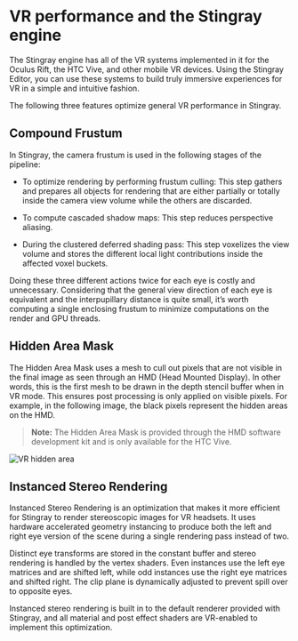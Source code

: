 # VR performance and the Stingray engine

The Stingray engine has all of the VR systems implemented in it for the Oculus Rift, the HTC Vive, and other mobile VR devices. Using the Stingray Editor, you can use these systems to build truly immersive experiences for VR in a simple and intuitive fashion.

The following three features optimize general VR performance in Stingray.

## Compound Frustum

 In Stingray, the camera frustum is used in the following stages of the pipeline:

 - To optimize rendering by performing frustum culling:  This step gathers and prepares all objects for rendering that are either partially or totally inside the camera view volume while the others are discarded.

 - To compute cascaded shadow maps: This step reduces perspective aliasing.

 - During the clustered deferred shading pass: This step voxelizes the view volume and stores the different local light contributions inside the affected voxel buckets.

 Doing these three different actions twice for each eye is costly and unnecessary. Considering that the general view direction of each eye is equivalent and the interpupillary distance is quite small, it’s worth computing a single enclosing frustum to minimize computations on the render and GPU threads.

## Hidden Area Mask

 The Hidden Area Mask uses a mesh to cull out pixels that are not visible in the final image as seen through an HMD (Head Mounted Display). In other words, this is the first mesh to be drawn in the depth stencil buffer when in VR mode. This ensures post processing is only applied on visible pixels. For example, in the following image, the black pixels represent the hidden areas on the HMD.

 >**Note:** The Hidden Area Mask is provided through the HMD software development kit and is only available for the HTC Vive.

 ![VR hidden area](../../images/vr_hidden_area.png)

## Instanced Stereo Rendering

 Instanced Stereo Rendering is an optimization that makes it more efficient for Stingray to render stereoscopic images for VR headsets. It uses hardware accelerated geometry instancing to produce both the left and right eye version of the scene during a single rendering pass instead of two.

 Distinct eye transforms are stored in the constant buffer and stereo rendering is handled by the vertex shaders. Even instances use the left eye matrices and are shifted left, while odd instances use the right eye matrices and shifted right. The clip plane is dynamically adjusted to prevent spill over to opposite eyes.

 Instanced stereo rendering is built in to the default renderer provided with Stingray, and all material and post effect shaders are VR-enabled to implement this optimization.
